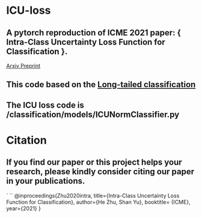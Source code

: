 # ICU-loss
## A pytorch reproduction of ICME 2021 paper: { Intra-Class Uncertainty Loss Function for Classification }.
[Arxiv Preprint](https://arxiv.org/abs/2104.05298)
## This code based on the [Long-tailed classification](https://github.com/KaihuaTang/Long-Tailed-Recognition.pytorch)
## The ICU loss code is /classification/models/ICUNormClassifier.py

# Citation
## If you find our paper or this project helps your research, please kindly consider citing our paper in your publications.
` ``
@inproceedings{Zhu2020intra,
  title={Intra-Class Uncertainty Loss Function for Classification},
  author={He Zhu, Shan Yu},
  booktitle= {ICME},
  year={2021}
}
